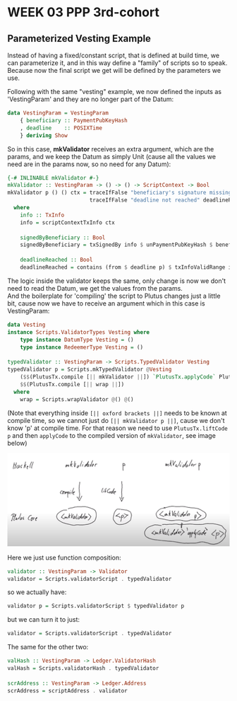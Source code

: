 # WEEK 03 PPP 3rd-cohort

## Parameterized Vesting Example

Instead of having a fixed/constant script, that is defined at build time, we can parameterize it, and in this way define a "family" of scripts so to speak. Because now the final script we get will be defined by the parameters we use.

Following with the same "vesting" example, we now defined the inputs as 'VestingParam' and they are no longer part of the Datum:


```haskell
data VestingParam = VestingParam
    { beneficiary :: PaymentPubKeyHash
    , deadline    :: POSIXTime
    } deriving Show
```

So in this case, <b>mkValidator</b> receives an extra argument, which are the params, and we keep the Datum as simply Unit (cause all the values we need are in the params now, so no need for any Datum):

```haskell
{-# INLINABLE mkValidator #-}
mkValidator :: VestingParam -> () -> () -> ScriptContext -> Bool
mkValidator p () () ctx = traceIfFalse "beneficiary's signature missing" signedByBeneficiary &&
                          traceIfFalse "deadline not reached" deadlineReached
  where
    info :: TxInfo
    info = scriptContextTxInfo ctx

    signedByBeneficiary :: Bool
    signedByBeneficiary = txSignedBy info $ unPaymentPubKeyHash $ beneficiary p

    deadlineReached :: Bool
    deadlineReached = contains (from $ deadline p) $ txInfoValidRange info
```

The logic inside the validator keeps the same, only change is now we don't need to read the Datum, we get the values from the params.  \
And the boilerplate for 'compiling' the script to Plutus changes just a little bit, cause now we have to receive an argument which in this case is VestingParam:

```haskell
data Vesting
instance Scripts.ValidatorTypes Vesting where
    type instance DatumType Vesting = ()
    type instance RedeemerType Vesting = ()

typedValidator :: VestingParam -> Scripts.TypedValidator Vesting
typedValidator p = Scripts.mkTypedValidator @Vesting
    ($$(PlutusTx.compile [|| mkValidator ||]) `PlutusTx.applyCode` PlutusTx.liftCode p)
    $$(PlutusTx.compile [|| wrap ||])
  where
    wrap = Scripts.wrapValidator @() @()
```

(Note that everything inside `[|| oxford brackets ||]` needs to be known at compile time, so we cannot just do `[|| mkValidator p ||]`, cause we don't know 'p' at compile time. For that reason we need to use `PlutusTx.liftCode p` and then `applyCode` to the compiled version of `mkValidator`, see image below)

![Compile mkValidator with params](img/compile-mkvalidator.png)


Here we just use function composition:

```haskell
validator :: VestingParam -> Validator
validator = Scripts.validatorScript . typedValidator
```

so we actually have:
```haskell
validator p = Scripts.validatorScript $ typedValidator p
```
but we can turn it to just:
```haskell
validator = Scripts.validatorScript . typedValidator
```

The same for the other two:

```haskell
valHash :: VestingParam -> Ledger.ValidatorHash
valHash = Scripts.validatorHash . typedValidator

scrAddress :: VestingParam -> Ledger.Address
scrAddress = scriptAddress . validator
```